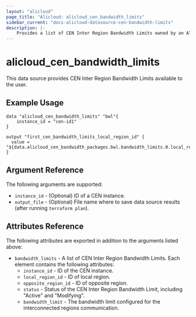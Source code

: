 ```yaml
---
layout: "alicloud"
page_title: "Alicloud: alicloud_cen_bandwidth_limits"
sidebar_current: "docs-alicloud-datasource-cen-bandwidth-limits"
description: |-
    Provides a list of CEN Inter Region Bandwidth Limits owned by an Alibaba Cloud account.
---
```


# alicloud\_cen\_bandwidth\_limits

This data source provides CEN Inter Region Bandwidth Limits available to the user.

## Example Usage

```
data "alicloud_cen_bandwidth_limits" "bwl"{
	instance_id = "cen-id1"
}

output "first_cen_bandwidth_limits_local_region_id" {
  value = "${data.alicloud_cen_bandwidth_packages.bwl.bandwidth_limits.0.local_region_id}"
}
```

## Argument Reference

The following arguments are supported:

* `instance_id` - (Optional) ID of a CEN instance.
* `output_file` - (Optional) File name where to save data source results (after running `terraform plan`).

## Attributes Reference

The following attributes are exported in addition to the arguments listed above:

* `bandwidth_limits` - A list of CEN Inter Region Bandwidth Limits. Each element contains the following attributes:
  * `instance_id` - ID of the CEN instance.
  * `local_region_id` - ID of local region.
  * `opposite_region_id` - ID of opposite region.
  * `status` - Status of the CEN Inter Region Bandwidth Limit, including "Active" and "Modifying".
  * `bandwidth_limit` - The bandwidth limit configured for the interconnected regions communication.